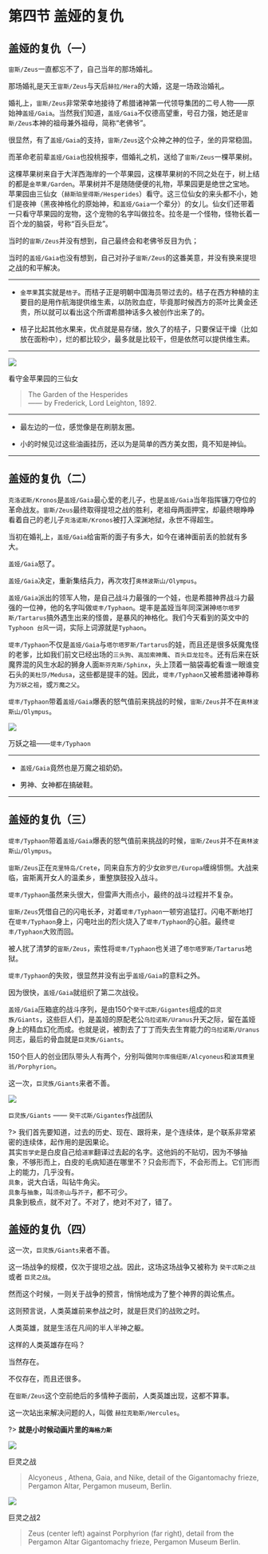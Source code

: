 # 第四节 盖娅的复仇

## 盖娅的复仇（一）

`宙斯/Zeus`一直都忘不了，自己当年的那场婚礼。

那场婚礼是天王`宙斯/Zeus`与天后`赫拉/Hera`的大婚，这是一场政治婚礼。

婚礼上，`宙斯/Zeus`非常荣幸地接待了希腊诸神第一代领导集团的二号人物——原始神`盖娅/Gaia`。当然我们知道，`盖娅/Gaia`不仅德高望重，号召力强，她还是`宙斯/Zeus`本神的祖母兼外祖母，简称“老佛爷”。

很显然，有了`盖娅/Gaia`的支持，`宙斯/Zeus`这个众神之神的位子，坐的异常稳固。

而革命老前辈`盖娅/Gaia`也投桃报李，借婚礼之机，送给了`宙斯/Zeus`一棵苹果树。

这棵苹果树来自于大洋西海岸的一个苹果园，这棵苹果树的不同之处在于，树上结的都是`金苹果/Garden`。苹果树并不是随随便便的礼物，苹果园更是绝世之宝地。苹果园由三仙女（`赫斯珀里得斯/Hesperides`）看守。这三位仙女的来头都不小，她们是夜神（黑夜神格化的原始神，和`盖娅/Gaia`一个辈分）的女儿。仙女们还带着一只看守苹果园的宠物，这个宠物的名字叫做拉冬。拉冬是一个怪物，怪物长着一百个龙的脑袋，号称“百头巨龙”。

当时的`宙斯/Zeus`并没有想到，自己最终会和老佛爷反目为仇；

当时的`盖娅/Gaia`也没有想到，自己对孙子`宙斯/Zeus`的这番美意，并没有换来提坦之战的和平解决。

---

- `金苹果`其实就是`桔子`。而桔子正是明朝中国海员带过去的。桔子在西方种植的主要目的是用作航海提供维生素，以防败血症，毕竟那时候西方的茶叶比黄金还贵，所以就可以看出这个所谓希腊神话多久被创作出来了的。

- 桔子比起其他水果来，优点就是易存储，放久了的桔子，只要保证干燥（比如放在面粉中），烂的都比较少，最多就是比较干，但是依然可以提供维生素。

---

![](The-Garden-of-the-Hesperides.jpg)

看守金苹果园的三仙女

> The Garden of the Hesperides<br>
—— by Frederick, Lord Leighton, 1892.

---

- 最左边的一位，感觉像是在刷朋友圈。

- 小的时候见过这些油画挂历，还以为是简单的西方美女图，竟不知是神仙。

---


## 盖娅的复仇（二）

`克洛诺斯/Kronos`是`盖娅/Gaia`最心爱的老儿子，也是`盖娅/Gaia`当年指挥镰刀夺位的革命战友。`宙斯/Zeus`最终取得提坦之战的胜利，老祖母两面押宝，却最终眼睁睁看着自己的老儿子`克洛诺斯/Kronos`被打入深渊地狱，永世不得超生。

当初在婚礼上，`盖娅/Gaia`给宙斯的面子有多大，如今在诸神面前丢的脸就有多大。

`盖娅/Gaia`怒了。

`盖娅/Gaia`决定，重新集结兵力，再次攻打`奥林波斯山/Olympus`。

`盖娅/Gaia`派出的领军人物，是自己战斗力最强的一个娃，也是希腊神界战斗力最强的一位神，他的名字叫做`堤丰/Typhaon`。堤丰是盖娅当年同深渊神`塔尔塔罗斯/Tartarus`搞外遇生出来的怪兽，是暴风的神格化。我们今天看到的英文中的`Typhoon 台风`一词，实际上词源就是`Typhaon`。

`堤丰/Typhaon`不仅是`盖娅/Gaia`与`塔尔塔罗斯/Tartarus`的娃，而且还是很多妖魔鬼怪的老爹，比如我们前文已经出场的`三头狗`、`高加索神鹰`、`百头巨龙拉冬`。还有后来在妖魔界混的风生水起的狮身人面`斯芬克斯/Sphinx`，头上顶着一脑袋毒蛇看谁一眼谁变石头的`美杜莎/Medusa`，这些都是提丰的娃。因此，`堤丰/Typhaon`又被希腊诸神尊称为`万妖之祖`，或`万魔之父`。

`堤丰/Typhaon`带着`盖娅/Gaia`爆表的怒气值前来挑战的时候，`宙斯/Zeus`并不在`奥林波斯山/Olympus`。

![](Typhaon.jpg)

万妖之祖——`堤丰/Typhaon`

---

- `盖娅/Gaia`竟然也是万魔之祖奶奶。

- 男神、女神都在搞破鞋。

---


## 盖娅的复仇（三）

`堤丰/Typhaon`带着`盖娅/Gaia`爆表的怒气值前来挑战的时候，`宙斯/Zeus`并不在`奥林波斯山/Olympus`。

`宙斯/Zeus`正在`克里特岛/Crete`，同来自东方的少女`欧罗巴/Europa`缠绵悱恻。大战来临，宙斯离开女人的温柔乡，重整旗鼓投入战斗。

`堤丰/Typhaon`虽然来头很大，但雷声大雨点小，最终的战斗过程并不复杂。

`宙斯/Zeus`凭借自己的闪电长矛，对着`堤丰/Typhaon`一顿穷追猛打。闪电不断地打在`堤丰/Typhaon`身上，闪电吐出的烈火烧入了`堤丰/Typhaon`的心脏。最终`堤丰/Typhaon`大败而回。

被人扰了清梦的`宙斯/Zeus`，索性将`堤丰/Typhaon`也关进了`塔尔塔罗斯/Tartarus`地狱。

`堤丰/Typhaon`的失败，很显然并没有出乎`盖娅/Gaia`的意料之外。

因为很快，`盖娅/Gaia`就组织了第二次战役。

`盖娅/Gaia`压箱底的战斗序列，是由150个`癸干忒斯/Gigantes`组成的`巨灵族/Giants`，这些巨人们，是盖娅的原配老公`乌拉诺斯/Uranus`升天之际，留在盖娅身上的精血幻化而成。也就是说，被割去了丁丁而失去生育能力的`乌拉诺斯/Uranus`同志，最后的骨血就是`巨灵族/Giants`。

150个巨人的创业团队带头人有两个，分别叫做`阿尔库俄纽斯/Alcyoneus`和`波耳费里翁/Porphyrion`。

这一次，`巨灵族/Giants`来者不善。

![](Giants.jpg)

`巨灵族/Giants` —— `癸干忒斯/Gigantes`作战团队


?> 我们首先要知道，过去的历史、现在、跟将来，是个连续体，是个联系非常紧密的连续体，起作用的是因果论。<br>
其实`哲学史`是白皮自己给`道家`翻译过去起的名字。这他妈的不贴切，因为不够抽象，不够形而上，白皮的毛病知道在哪里不？只会形而下，不会形而上。它们形而上的能力，几乎没有。<br>
`具象`，说大白话，叫钻牛角尖。<br>
`具象`与`抽象`，叫`须弥山`与`芥子`，都不可少。<br>
具象到极点，就不对了。不对了，绝对不对了，错了。


## 盖娅的复仇（四）

这一次，`巨灵族/Giants`来者不善。

这一场战争的规模，仅次于提坦之战。因此，这场这场战争又被称为 `癸干忒斯之战` 或者 `巨灵之战`。

然而这个时候，一则关于战争的预言，悄悄地成为了整个神界的舆论焦点。

这则预言说，人类英雄前来参战之时，就是巨灵们的战败之时。

人类英雄，就是生活在凡间的半人半神之躯。

这样的人类英雄存在吗？

当然存在。

不仅存在，而且还很多。

在`宙斯/Zeus`这个空前绝后的多情种子面前，人类英雄出现，这都不算事。

这一次站出来解决问题的人，叫做 `赫拉克勒斯/Hercules`。

?> **就是小时候动画片里的`海格力斯`**


![](Gigantomachy.jpg)

巨灵之战

> Alcyoneus , Athena, Gaia, and Nike, detail of the Gigantomachy frieze, Pergamon Altar, Pergamon museum, Berlin.

![](Gigantomachy2.jpg)

巨灵之战2

> Zeus (center left) against Porphyrion (far right), detail from the Pergamon Altar Gigantomachy frieze, Pergamon Museum Berlin.


